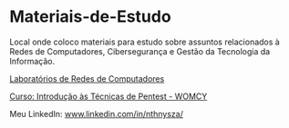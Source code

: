 # Materiais-de-Estudo
Local onde coloco materiais para estudo sobre assuntos relacionados à Redes de Computadores, Cibersegurança e Gestão da Tecnologia da Informação.

<p><a href = "www.facebook.com" > Laboratórios de Redes de Computadores </a></p>
<p><a href = "Luihkiin/Materiais-de-Estudo/wiki/Curso:-Introdu%C3%A7%C3%A3o-%C3%A0s-T%C3%A9cnicas-de-Pentest---WOMCY" > Curso: Introdução às Técnicas de Pentest - WOMCY </a></p>

Meu LinkedIn: www.linkedin.com/in/nthnysza/

